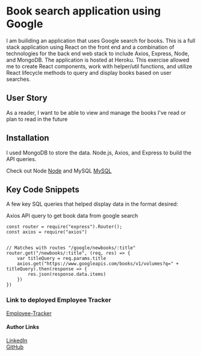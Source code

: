 # Book search application using Google
I am builiding an application that uses Google search for books. This is a full stack application using React on the front end and a combination of technologies for the back end web stack to include Axios, Express, Node, and MongoDB. The application is hosted at Heroku. This exercise allowed me to create React components, work with helper/util functions, and utilize React lifecycle methods to query and display books based on user searches.

## User Story
As a reader, I want to be able to view and manage the books I've read or plan to read in the future

## Installation
I used MongoDB to store the data. Node.js, Axios, and Express to build the API queries.

Check out Node [Node](https://nodejs.org/en/)
and MySQL [MySQL](https://www.mongodb.com//)

## Key Code Snippets
A few key SQL queries that helped display data in the format desired: 

Axios API query to get book data from google search 
```
const router = require("express").Router();
const axios = require("axios")


// Matches with routes "/google/newbooks/:title"
router.get("/newbooks/:title", (req, res) => {
    var titleQuery = req.params.title
    axios.get("https://www.googleapis.com/books/v1/volumes?q=" + titleQuery).then(response => {
        res.json(response.data.items)
    })
})
```

### Link to deployed Employee Tracker
[Employee-Tracker](https://booksearchreact.herokuapp.com/)


#### Author Links
[LinkedIn](linkedin.com/in/joel-mathen/) <br>
[GitHub](https://github.com/crackedsnowboard)

